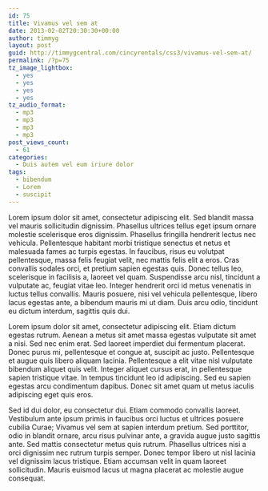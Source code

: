 ```yaml
---
id: 75
title: Vivamus vel sem at
date: 2013-02-02T20:30:30+00:00
author: timmyg
layout: post
guid: http://timmygcentral.com/cincyrentals/css3/vivamus-vel-sem-at/
permalink: /?p=75
tz_image_lightbox:
  - yes
  - yes
  - yes
  - yes
tz_audio_format:
  - mp3
  - mp3
  - mp3
  - mp3
post_views_count:
  - 61
categories:
  - Duis autem vel eum iriure dolor
tags:
  - bibendum
  - Lorem
  - suscipit
---
```

Lorem ipsum dolor sit amet, consectetur adipiscing elit. Sed blandit massa vel mauris sollicitudin dignissim. Phasellus ultrices tellus eget ipsum ornare molestie scelerisque eros dignissim. Phasellus fringilla hendrerit lectus nec vehicula. Pellentesque habitant morbi tristique senectus et netus et malesuada fames ac turpis egestas. In faucibus, risus eu volutpat pellentesque, massa felis feugiat velit, nec mattis felis elit a eros. Cras convallis sodales orci, et pretium sapien egestas quis. Donec tellus leo, scelerisque in facilisis a, laoreet vel quam. Suspendisse arcu nisl, tincidunt a vulputate ac, feugiat vitae leo. Integer hendrerit orci id metus venenatis in luctus tellus convallis. Mauris posuere, nisi vel vehicula pellentesque, libero lacus egestas ante, a bibendum mauris mi ut diam. Duis arcu odio, tincidunt eu dictum interdum, sagittis quis dui.

Lorem ipsum dolor sit amet, consectetur adipiscing elit. Etiam dictum egestas rutrum. Aenean a metus sit amet massa egestas vulputate sit amet a nisi. Sed nec enim erat. Sed laoreet imperdiet dui fermentum placerat. Donec purus mi, pellentesque et congue at, suscipit ac justo. Pellentesque et augue quis libero aliquam lacinia. Pellentesque a elit vitae nisl vulputate bibendum aliquet quis velit. Integer aliquet cursus erat, in pellentesque sapien tristique vitae. In tempus tincidunt leo id adipiscing. Sed eu sapien egestas arcu condimentum dapibus. Donec sit amet quam ut metus iaculis adipiscing eget quis eros.

Sed id dui dolor, eu consectetur dui. Etiam commodo convallis laoreet. Vestibulum ante ipsum primis in faucibus orci luctus et ultrices posuere cubilia Curae; Vivamus vel sem at sapien interdum pretium. Sed porttitor, odio in blandit ornare, arcu risus pulvinar ante, a gravida augue justo sagittis ante. Sed mattis consectetur metus quis rutrum. Phasellus ultrices nisi a orci dignissim nec rutrum turpis semper. Donec tempor libero ut nisl lacinia vel dignissim lacus tristique. Etiam accumsan velit in quam laoreet sollicitudin. Mauris euismod lacus ut magna placerat ac molestie augue consequat.